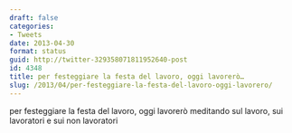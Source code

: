 ```yaml
---
draft: false
categories:
- Tweets
date: 2013-04-30
format: status
guid: http://twitter-329358071811952640-post
id: 4348
title: per festeggiare la festa del lavoro, oggi lavorerò…
slug: /2013/04/per-festeggiare-la-festa-del-lavoro-oggi-lavorero/
---
```


per festeggiare la festa del lavoro, oggi lavorerò meditando sul lavoro, sui lavoratori e sui non lavoratori
